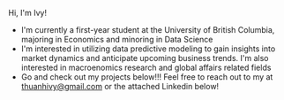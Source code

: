 Hi, I'm Ivy!

- I'm currently a first-year student at the University of British Columbia, majoring in Economics and minoring in Data Science
- I'm interested in utilizing data predictive modeling to gain insights into market dynamics and anticipate upcoming business trends. I'm also interested in macroenomics research and global affairs related fields
- Go and check out my projects below!!! Feel free to reach out to my at thuanhivy@gmail.com or the attached Linkedin below!

